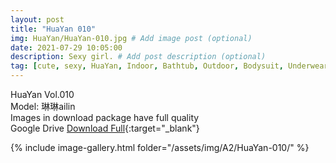 ```yaml
---
layout: post
title: "HuaYan 010"
img: HuaYan/HuaYan-010.jpg # Add image post (optional)
date: 2021-07-29 10:05:00
description: Sexy girl. # Add post description (optional)
tag: [cute, sexy, HuaYan, Indoor, Bathtub, Outdoor, Bodysuit, Underwear, Cosplay, Big Tits, Tattoo]
---
```

HuaYan Vol.010  
Model: 琳琳ailin    
Images in download package have full quality                    
Google Drive [Download Full](http://gestyy.com/eoAh0w){:target="_blank"}

{% include image-gallery.html folder="/assets/img/A2/HuaYan-010/" %}
